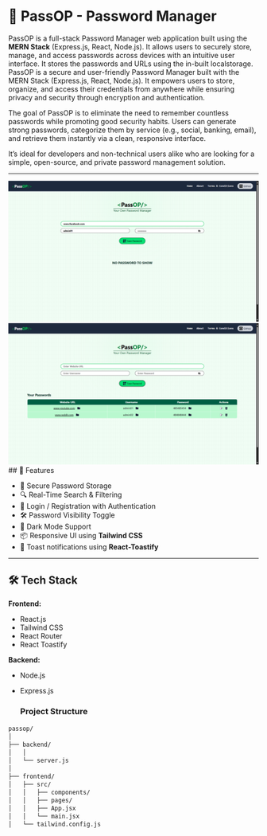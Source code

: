 # 🔐 PassOP - Password Manager

PassOP is a full-stack Password Manager web application built using the **MERN Stack** (Express.js, React, Node.js). It allows users to securely store, manage, and access passwords across devices with an intuitive user interface. It stores the passwords and URLs using the in-built localstorage.
<br>
PassOP is a secure and user-friendly Password Manager built with the MERN Stack (Express.js, React, Node.js). It empowers users to store, organize, and access their credentials from anywhere while ensuring privacy and security through encryption and authentication.

The goal of PassOP is to eliminate the need to remember countless passwords while promoting good security habits. Users can generate strong passwords, categorize them by service (e.g., social, banking, email), and retrieve them instantly via a clean, responsive interface.

It’s ideal for developers and non-technical users alike who are looking for a simple, open-source, and private password management solution.

---
<img src="Screenshot (200).png">
<img src="Screenshot (201).png">
<br>
## 🚀 Features

- 🔑 Secure Password Storage
- 🔍 Real-Time Search & Filtering
- 🔐 Login / Registration with Authentication
- 🛠️ Password Visibility Toggle
- 🌙 Dark Mode Support
- 📦 Responsive UI using **Tailwind CSS**
- 🔔 Toast notifications using **React-Toastify**

---

## 🛠 Tech Stack

**Frontend:**
- React.js
- Tailwind CSS
- React Router
- React Toastify

**Backend:**
- Node.js
- Express.js

  ### Project Structure
```
passop/
│
├── backend/
│   │     
│   └── server.js
│
├── frontend/
│   ├── src/
│   │   ├── components/
│   │   ├── pages/
│   │   ├── App.jsx
│   │   └── main.jsx
│   └── tailwind.config.js
```
